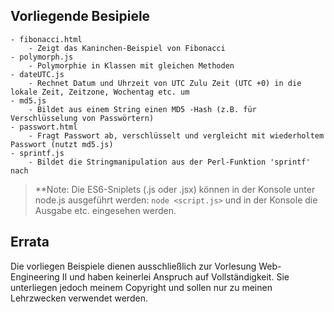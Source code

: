 ## Vorliegende Besipiele

```
- fibonacci.html
	- Zeigt das Kaninchen-Beispiel von Fibonacci
- polymorph.js
	- Polymorphie in Klassen mit gleichen Methoden
- dateUTC.js
	- Rechnet Datum und Uhrzeit von UTC Zulu Zeit (UTC +0) in die lokale Zeit, Zeitzone, Wochentag etc. um 
- md5.js
	- Bildet aus einem String einen MD5 -Hash (z.B. für Verschlüsselung von Passwörtern)
- passwort.html
	- Fragt Passwort ab, verschlüsselt und vergleicht mit wiederholtem Passwort (nutzt md5.js)
- sprintf.js
	- Bildet die Stringmanipulation aus der Perl-Funktion 'sprintf' nach  
```

>**Note: Die ES6-Sniplets (.js oder .jsx) können in der Konsole unter node.js ausgeführt werden: `node <script.js>` und in der Konsole die Ausgabe etc. eingesehen werden.

## Errata

Die vorliegen Beispiele dienen ausschließlich zur Vorlesung Web-Engineering II und haben keinerlei Anspruch auf Vollständigkeit. Sie unterliegen jedoch meinem Copyright und sollen nur zu meinen Lehrzwecken verwendet werden.  
